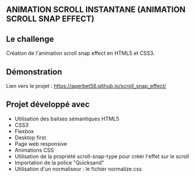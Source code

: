 ## ANIMATION SCROLL INSTANTANE (ANIMATION SCROLL SNAP EFFECT)

## Le challenge

Création de l'animation scroll snap effect en HTML5 et CSS3.

## Démonstration

Lien vers le projet : https://aperbet56.github.io/scroll_snap_effect/

## Projet développé avec

- Utilisation des balises sémantiques HTML5
- CSS3
- Flexbox
- Desktop first
- Page web responsive
- Animations CSS
- Utilisation de la propriété scroll-snap-type pour créér l'effet sur le scroll
- Importation de la police "Quicksand"
- Utilisation d'un normaliseur : le fichier normalize.css
